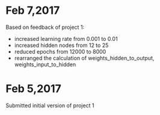 
# Feb 7,2017
Based on feedback of project 1:
- increased learning rate from 0.001 to 0.01
- increased hidden nodes from 12 to 25
- reduced epochs from 12000 to 8000
- rearranged the calculation of weights_hidden_to_output, weights_input_to_hidden
# Feb 5,2017
Submitted initial version of project 1 